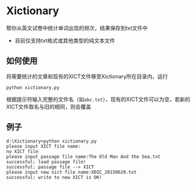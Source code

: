 # Xictionary
帮你从英文试卷中统计单词出现的频次，结果保存到txt文件中

* 目前仅支持txt格式或其他类型的纯文本文件

## 如何使用
将需要统计的文章和现有的XICT文件移至Xictionary所在目录内，运行
```
python xictionary.py
```
根据提示符输入完整的文件名（如`abc.txt`），现有的XICT文件可以为空，若新的XICT文件取名与旧的相同，则会覆盖

## 例子
```
d:\Xictionary>python xictionary.py
please input XICT file name:
no XICT file
please input passage file name:The Old Man And the Sea.txt
successful: load passage file!
successful: passage file --> XICT
please input new xict file name:XDIC_20150629.txt
successful: write to new XICT is OK!
```